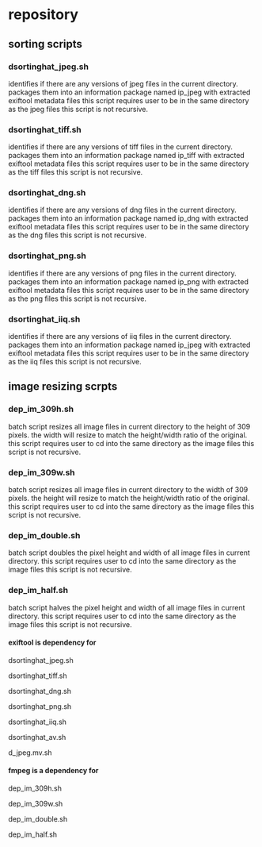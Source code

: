 # repository 
## sorting scripts
### dsortinghat_jpeg.sh
identifies if there are any versions of jpeg files in the current directory.
packages them into an information package named ip_jpeg with extracted exiftool metadata files
this script requires user to be in the same directory as the jpeg files
this script is not recursive.
### dsortinghat_tiff.sh
identifies if there are any versions of tiff files in the current directory.
packages them into an information package named ip_tiff with extracted exiftool metadata files
this script requires user to be in the same directory as the tiff files
this script is not recursive.
### dsortinghat_dng.sh
identifies if there are any versions of dng files in the current directory.
packages them into an information package named ip_dng with extracted exiftool metadata files
this script requires user to be in the same directory as the dng files
this script is not recursive.
### dsortinghat_png.sh
identifies if there are any versions of png files in the current directory.
packages them into an information package named ip_png with extracted exiftool metadata files
this script requires user to be in the same directory as the png files
this script is not recursive.
### dsortinghat_iiq.sh
identifies if there are any versions of iiq files in the current directory.
packages them into an information package named ip_jpeg with extracted exiftool metadata files
this script requires user to be in the same directory as the iiq files
this script is not recursive.
## image resizing scrpts
### dep_im_309h.sh
batch script
resizes all image files in current directory to the height of 309 pixels. 
the width will resize to match the height/width ratio of the original.
this script requires user to cd into the same directory as the image files
this script is not recursive.
### dep_im_309w.sh
batch script
resizes all image files in current directory to the width of 309 pixels. 
the height will resize to match the height/width ratio of the original.
this script requires user to cd into the same directory as the image files
this script is not recursive.
### dep_im_double.sh
batch script
doubles the pixel height and width of all image files in current directory. 
this script requires user to cd into the same directory as the image files
this script is not recursive.
### dep_im_half.sh
batch script
halves the pixel height and width of all image files in current directory. 
this script requires user to cd into the same directory as the image files
this script is not recursive.
#### exiftool is dependency for
dsortinghat_jpeg.sh

dsortinghat_tiff.sh

dsortinghat_dng.sh

dsortinghat_png.sh

dsortinghat_iiq.sh

dsortinghat_av.sh

d_jpeg.mv.sh
#### fmpeg is a dependency for
dep_im_309h.sh

dep_im_309w.sh

dep_im_double.sh

dep_im_half.sh 
